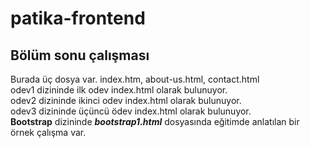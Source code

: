 # patika-frontend
## Bölüm sonu çalışması
Burada üç dosya var.  index.htm, about-us.html, contact.html<BR>
odev1 dizininde ilk odev index.html olarak bulunuyor.<BR>
odev2 dizininde ikinci odev index.html olarak bulunuyor.<BR>
odev3 dizininde üçüncü ödev index.html olarak bulunuyor.<BR>
<strong>Bootstrap</strong> dizininde <strong><em>bootstrap1.html</em></strong> dosyasında eğitimde anlatılan bir örnek çalışma var.<BR>

